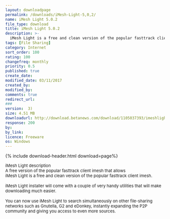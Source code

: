 ```yaml
---
layout: downloadpage
permalink: /downloads/iMesh-Light-5,0,2/
name: iMesh Light 5.0.2
file_type: download
title: iMesh Light 5.0.2
description: >-
  iMesh Light is a free and clean version of the popular fasttrack client imesh
tags: [File Sharing]
category: Internet
sort_order: 100
rating: 100
changefreq: monthly
priority: 0.5
published: true
create_date: 
modified_date: 03/11/2017
created_by: 
modified_by: 
comments: true
redirect_url: 
### 
version:  3)
size: 4.51 MB
downloadurl: http://download.betanews.com/download/1105037393/imeshlight502 installer.exe
response: 200
by: 
by_link: 
licence: Freeware
os: Windows
---
```


{% include download-header.html download=page%}

<p style="fix-download-text !important">
<p><font size="2">iMesh Light description <br />
A free version of the popular fasttrack client imesh that allows <br />
iMesh Light is a free and clean version of the popular fasttrack client imesh. <br />
<br />
iMesh Light installer will come with a couple of very handy utilities that will make downloading much easier. <br />
<br />
You can now use iMesh Light to search simultaneously on other file-sharing networks such as Gnutella, G2 and eDonkey, instantly expanding the P2P community and giving you access to even more sources. <br />
<br />
</font></p></p>
